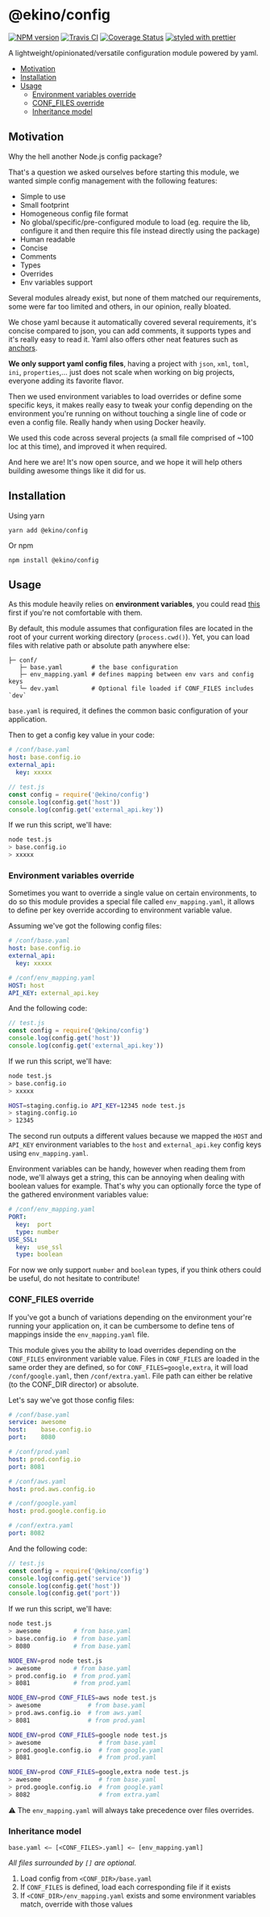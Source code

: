 # @ekino/config

[![NPM version][npm-image]][npm-url]
[![Travis CI][travis-image]][travis-url]
[![Coverage Status][coverage-image]][coverage-url]
[![styled with prettier][prettier-image]][prettier-url]

A lightweight/opinionated/versatile configuration module powered by yaml.

- [Motivation](#motivation)
- [Installation](#installation)
- [Usage](#usage)
  - [Environment variables override](#environment-variables-override)
  - [CONF_FILES override](#conf_files-override)
  - [Inheritance model](#inheritance-model)

## Motivation

Why the hell another Node.js config package?

That's a question we asked ourselves before starting this module,
we wanted simple config management with the following features:

- Simple to use
- Small footprint
- Homogeneous config file format
- No global/specific/pre-configured module to load (eg. require the lib, configure it and then require this file instead directly using the package)
- Human readable
- Concise
- Comments
- Types
- Overrides
- Env variables support

Several modules already exist, but none of them matched our requirements,
some were far too limited and others, in our opinion, really bloated.

We chose yaml because it automatically covered several requirements,
it's concise compared to json, you can add comments, it supports types
and it's really easy to read it. Yaml also offers other neat features
such as [anchors](http://www.yaml.org/spec/1.2/spec.html#id2765878).

**We only support yaml config files**, having a project with `json`, `xml`,
`toml`, `ini`, `properties`,… just does not scale when working on big projects,
everyone adding its favorite flavor.

Then we used environment variables to load overrides or define some specific keys,
it makes really easy to tweak your config depending on the environment
you're running on without touching a single line of code or even a config file.
Really handy when using Docker heavily.

We used this code across several projects (a small file comprised of ~100 loc at this time),
and improved it when required.

And here we are! It's now open source, and we hope it will help others
building awesome things like it did for us.

## Installation

Using yarn

```
yarn add @ekino/config
```

Or npm

```
npm install @ekino/config
```

## Usage

As this module heavily relies on **environment variables**, you could read
[this](https://en.wikipedia.org/wiki/Environment_variable) first if you're not comfortable with them.

By default, this module assumes that configuration files are located in the root of your current working directory (`process.cwd()`).
Yet, you can load files with relative path or absolute path anywhere else:

```
├─ conf/
   ├─ base.yaml        # the base configuration
   ├─ env_mapping.yaml # defines mapping between env vars and config keys
   └─ dev.yaml         # Optional file loaded if CONF_FILES includes `dev`
```

`base.yaml` is required, it defines the common basic configuration of your application.

Then to get a config key value in your code:

```yaml
# /conf/base.yaml
host: base.config.io
external_api:
  key: xxxxx
```

```javascript
// test.js
const config = require('@ekino/config')
console.log(config.get('host'))
console.log(config.get('external_api.key'))
```

If we run this script, we'll have:

```sh
node test.js
> base.config.io
> xxxxx
```

### Environment variables override

Sometimes you want to override a single value on certain environments, to do so this module provides
a special file called `env_mapping.yaml`, it allows to define per key override according to
environment variable value.

Assuming we've got the following config files:

```yaml
# /conf/base.yaml
host: base.config.io
external_api:
  key: xxxxx
```

```yaml
# /conf/env_mapping.yaml
HOST: host
API_KEY: external_api.key
```

And the following code:

```javascript
// test.js
const config = require('@ekino/config')
console.log(config.get('host'))
console.log(config.get('external_api.key'))
```

If we run this script, we'll have:

```sh
node test.js
> base.config.io
> xxxxx

HOST=staging.config.io API_KEY=12345 node test.js
> staging.config.io
> 12345
```

The second run outputs a different values because we mapped the `HOST` and `API_KEY` environment variables
to the `host` and `external_api.key` config keys using `env_mapping.yaml`.

Environment variables can be handy, however when reading them from node, we'll always get a string,
this can be annoying when dealing with boolean values for example.
That's why you can optionally force the type of the gathered environment variables value:

```yaml
# /conf/env_mapping.yaml
PORT:
  key:  port
  type: number
USE_SSL:
  key:  use_ssl
  type: boolean
```

For now we only support `number` and `boolean` types, if you think others could be useful,
do not hesitate to contribute!

### CONF_FILES override

If you've got a bunch of variations depending on the environment your're running your application on,
it can be cumbersome to define tens of mappings inside the `env_mapping.yaml` file.

This module gives you the ability to load overrides depending on the `CONF_FILES`
environment variable value. Files in `CONF_FILES` are loaded in the same order they are defined,
so for `CONF_FILES=google,extra`, it will load `/conf/google.yaml`, then `/conf/extra.yaml`.
File path can either be relative (to the CONF_DIR director) or absolute.

Let's say we've got those config files:

```yaml
# /conf/base.yaml
service: awesome
host:    base.config.io
port:    8080
```

```yaml
# /conf/prod.yaml
host: prod.config.io
port: 8081
```

```yaml
# /conf/aws.yaml
host: prod.aws.config.io
```

```yaml
# /conf/google.yaml
host: prod.google.config.io
```

```yaml
# /conf/extra.yaml
port: 8082
```

And the following code:

```javascript
// test.js
const config = require('@ekino/config')
console.log(config.get('service'))
console.log(config.get('host'))
console.log(config.get('port'))
```

If we run this script, we'll have:

```sh
node test.js
> awesome         # from base.yaml
> base.config.io  # from base.yaml
> 8080            # from base.yaml

NODE_ENV=prod node test.js
> awesome         # from base.yaml
> prod.config.io  # from prod.yaml
> 8081            # from prod.yaml

NODE_ENV=prod CONF_FILES=aws node test.js
> awesome             # from base.yaml
> prod.aws.config.io  # from aws.yaml
> 8081                # from prod.yaml

NODE_ENV=prod CONF_FILES=google node test.js
> awesome                # from base.yaml
> prod.google.config.io  # from google.yaml
> 8081                   # from prod.yaml

NODE_ENV=prod CONF_FILES=google,extra node test.js
> awesome                # from base.yaml
> prod.google.config.io  # from google.yaml
> 8082                   # from extra.yaml
```

:warning: The `env_mapping.yaml` will always take precedence over files overrides.

### Inheritance model

```
base.yaml <— [<CONF_FILES>.yaml] <— [env_mapping.yaml]
```

*All files surrounded by `[]` are optional.*

1. Load config from `<CONF_DIR>/base.yaml`
3. If `CONF_FILES` is defined, load each corresponding file if it exists
4. If `<CONF_DIR>/env_mapping.yaml` exists and some environment variables match, override with those values

[npm-image]: https://img.shields.io/npm/v/@ekino/config.svg?style=flat-square
[npm-url]: https://www.npmjs.com/package/@ekino/config
[travis-image]: https://img.shields.io/travis/ekino/node-config.svg?style=flat-square
[travis-url]: https://travis-ci.org/ekino/node-config
[prettier-image]: https://img.shields.io/badge/styled_with-prettier-ff69b4.svg?style=flat-square
[prettier-url]: https://github.com/prettier/prettier
[coverage-image]: https://img.shields.io/coveralls/ekino/node-config/master.svg?style=flat-square
[coverage-url]: https://coveralls.io/github/ekino/node-config?branch=master
